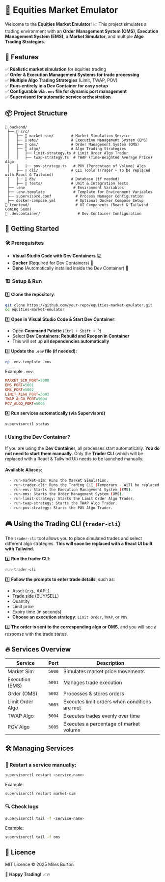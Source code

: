 # 🚀 Equities Market Emulator

Welcome to the **Equities Market Emulator**! 📈 This project simulates a trading environment with an **Order Management System (OMS)**, **Execution Management System (EMS)**, a **Market Simulator**, and multiple **Algo Trading Strategies**.

## 🎯 Features
✅ **Realistic market simulation** for equities trading  
✅ **Order & Execution Management Systems for trade processing**  
✅ **Multiple Algo Trading Strategies** (Limit, TWAP, POV)  
✅ **Runs entirely in a Dev Container for easy setup**  
✅ **Configurable via `.env` file for dynamic port management**  
✅ **Supervisord for automatic service orchestration**  

## 📦 Project Structure
```
📂 backend/
 ├── 📂 src/
 │   ├── 📂 market-sim/        # Market Simulation Service
 │   ├── 📂 ems/               # Execution Management System (EMS)
 │   ├── 📂 oms/               # Order Management System (OMS)
 │   ├── 📂 algo/              # Algo Trading Strategies
 │   │   ├── limit-strategy.ts # Limit Order Algo Trader
 │   │   ├── twap-strategy.ts  # TWAP (Time-Weighted Average Price) Algo
 │   │   ├── pov-strategy.ts   # POV (Percentage of Volume) Algo
 │   ├── 📂 cli/               # CLI Tools (Trader - To be replaced with React & Tailwind)
 │   ├── 📂 db/                # Database (if needed)
 │   ├── 📂 tests/             # Unit & Integration Tests
 ├── .env                      # Environment Variables
 ├── .env.template             # Template for Environment Variables
 ├── supervisord.conf           # Process Manager Configuration
 ├── docker-compose.yml         # Optional Docker Compose Setup
📂 frontend/                     # UI Components (React & Tailwind - Coming Soon)
📂 .devcontainer/                 # Dev Container Configuration
```

## 🚀 Getting Started

### 🛠 Prerequisites
- **Visual Studio Code with Dev Containers** 💻
- **Docker** (Required for Dev Containers) 🐳
- **Deno** (Automatically installed inside the Dev Container) 🦕

### 🏗 Setup & Run
1️⃣ **Clone the repository**:
   ```sh
   git clone https://github.com/your-repo/equities-market-emulator.git
   cd equities-market-emulator
   ```
2️⃣ **Open in Visual Studio Code & Start Dev Container**:
   - Open **Command Palette** (`Ctrl + Shift + P`)
   - Select **Dev Containers: Rebuild and Reopen in Container**
   - This will set up **all dependencies automatically**

3️⃣ **Update the `.env` file (if needed):**
   ```sh
   cp .env.template .env
   ```
   Example `.env`:
   ```ini
   MARKET_SIM_PORT=5000
   EMS_PORT=5001
   OMS_PORT=5002
   LIMIT_ALGO_PORT=5003
   TWAP_ALGO_PORT=5004
   POV_ALGO_PORT=5005
   ```

4️⃣ **Run services automatically (via Supervisord)**
   ```sh
   supervisorctl status
   ```

### ℹ️ **Using the Dev Container?**
If you are using the **Dev Container**, all processes start automatically. **You do not need to start them manually**. Only the **Trader CLI** (which will be replaced with a React & Tailwind UI) needs to be launched manually.

#### **Available Aliases:**
```sh
  - run-market-sim: Runs the Market Simulation.
  - run-trader-cli: Runs the Trading CLI (Temporary - Will be replaced with React UI).
  - run-ems: Starts the Execution Management System (EMS).
  - run-oms: Starts the Order Management System (OMS).
  - run-limit-strategy: Starts the Limit Order Algo Trader.
  - run-twap-strategy: Starts the TWAP Algo Trader.
  - run-pov-strategy: Starts the POV Algo Trader.
```

## 🎮 Using the Trading CLI (`trader-cli`)
The `trader-cli` tool allows you to place simulated trades and select different algo strategies. **This will soon be replaced with a React UI built with Tailwind.**

1️⃣ **Run the trader CLI**:
   ```sh
   run-trader-cli
   ```
2️⃣ **Follow the prompts to enter trade details**, such as:
   - Asset (e.g., AAPL)
   - Trade side (BUY/SELL)
   - Quantity
   - Limit price
   - Expiry time (in seconds)
   - **Choose an execution strategy**: `Limit Order`, `TWAP`, or `POV`

3️⃣ **The order is sent to the corresponding algo or OMS**, and you will see a response with the trade status.

## 🔥 Services Overview
| **Service**       | **Port**  | **Description** |
|-------------------|----------|----------------|
| Market Sim       | `5000`   | Simulates market price movements |
| Execution (EMS)  | `5001`   | Manages trade execution |
| Order (OMS)      | `5002`   | Processes & stores orders |
| Limit Order Algo | `5003`   | Executes limit orders when conditions are met |
| TWAP Algo        | `5004`   | Executes trades evenly over time |
| POV Algo         | `5005`   | Executes a percentage of market volume |

## 🛠 Managing Services
### 🔄 Restart a service manually:
```sh
supervisorctl restart <service-name>
```
Example:
```sh
supervisorctl restart market-sim
```

### 🔍 Check logs
```sh
supervisorctl tail -f <service-name>
```
Example:
```sh
supervisorctl tail -f oms
```

## 📜 Licence
MIT Licence © 2025 Miles Burton

🚀 **Happy Trading!** 📈🔥
